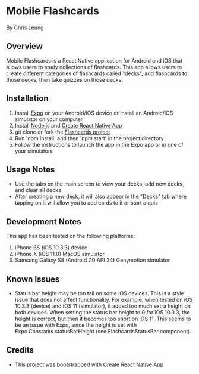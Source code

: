 Mobile Flashcards
=================
By Chris Leung

Overview
--------
Mobile Flashcards is a React Native application for Android and iOS that allows users to study collections of flashcards. This app allows users to create different categories of flashcards called "decks", add flashcards to those decks, then take quizzes on those decks.

Installation
------------
1. Install [Expo](https://expo.io/) on your Android/iOS device or install an Android/iOS simulator on your computer
2. Install [Node.js](https://nodejs.org/en/) and [Create React Native App](https://github.com/react-community/create-react-native-app)
3. git clone or fork the [Flashcards project](https://github.com/chrislzm/Flashcards)
4. Run 'npm install' and then 'npm start' in the project directory
5. Follow the instructions to launch the app in the Expo app or in one of your simulators

Usage Notes
-----------
* Use the tabs on the main screen to view your decks, add new decks, and clear all decks
* After creating a new deck, it will also appear in the "Decks" tab where tapping on it will allow you to add cards to it or start a quiz

Development Notes
-----------------
This app has been tested on the following platforms:
1. iPhone 6S (iOS 10.3.3) device
2. iPhone X (iOS 11.0) MacOS simulator
3. Samsung Galaxy S8 (Android 7.0 API 24) Genymotion simulator

Known Issues
------------
* Status bar height may be too tall on some iOS devices. This is a style issue that does not affect functionality. For example, when tested on iOS 10.3.3 (device) and iOS 11 (simulator), it added too much extra height on both devices. When setting the status bar height to 0 for iOS 10.3.3, the height is correct, but then it becomes too short on iOS 11. This seems to be an issue with Expo, since the height is set with Expo.Constants.statusBarHeight (see FlashcardsStatusBar component).

Credits
-------
* This project was bootstrapped with [Create React Native App](https://github.com/react-community/create-react-native-app)
